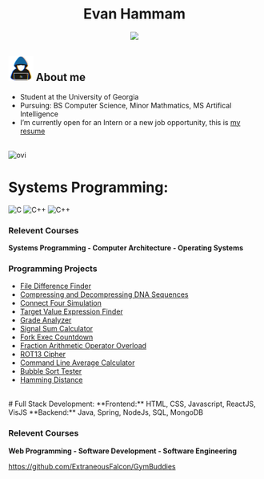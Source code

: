 <h1 align="center"><b></b>Evan Hammam</b></h1>
<p align="center">
  <a href="https://github.com/DenverCoder1/readme-typing-svg"><img src="https://readme-typing-svg.herokuapp.com?font=Time+New+Roman&color=cyan&size=25&center=true&vCenter=true&width=600&height=100&lines=Computer+Science+Student;Software+Engineer;Full+Stack+Developer;Web+Development;Go-Dawgs;Systems+Programming..<3"></a>
</p>

## <picture><img src = "https://github.com/0xAbdulKhalid/0xAbdulKhalid/raw/main/assets/mdImages/about_me.gif" width = 50px></picture> **About me**

- Student at the University of Georgia
- Pursuing: BS Computer Science, Minor Mathmatics, MS Artifical Intelligence
- I’m currently open for an Intern or a new job opportunity, this is [my resume](https://www.dropbox.com/scl/fi/r1inchkexyt646r3a2hos/Evan-Hammam_Resume-1-17-2024.pdf?rlkey=ty2nr1b4916s1gexpjkouxied&dl=0](https://www.dropbox.com/scl/fi/r1inchkexyt646r3a2hos/Evan-Hammam_Resume-1-17-2024.pdf?rlkey=ty2nr1b4916s1gexpjkouxied&dl=0)https://www.dropbox.com/scl/fi/r1inchkexyt646r3a2hos/Evan-Hammam_Resume-1-17-2024.pdf?rlkey=ty2nr1b4916s1gexpjkouxied&dl=0)
<br>
<img src="https://github-readme-stats.vercel.app/api/top-langs?username=ehh67855&show_icons=true&locale=en&layout=compact&theme=chartreuse-dark" alt="ovi" />


# Systems Programming:
![C](https://img.shields.io/badge/C%20-%232370ED.svg?style=for-the-badge&logo=c&logoColor=white)
![C++](https://img.shields.io/badge/C++%20-%2300599C.svg?style=for-the-badge&logo=c%2B%2B&logoColor=white)
![C++](https://img.shields.io/badge/MIPS-ASSEMBLY)

### Relevent Courses
**Systems Programming - Computer Architecture - Operating Systems**

### Programming Projects
- <a href = "https://github.com/ehh67855/File-Difference-Finder">File Difference Finder</a>
- <a href = "https://github.com/ehh67855/Compressing-and-Decompressing-DNA-Sequences">Compressing and Decompressing DNA Sequences</a>
- <a href = "https://github.com/ehh67855/Connect-Four-Simulation">Connect Four Simulation</a>
- <a href = "https://github.com/ehh67855/Target-Value-Expression-Finder">Target Value Expression Finder</a>
- <a href = "https://github.com/ehh67855/Grade-Analyzer">Grade Analyzer</a>
- <a href = "https://github.com/ehh67855/Signal-Sum-Calculator">Signal Sum Calculator</a>
- <a href = "https://github.com/ehh67855/Fork-Exec-Countdown">Fork Exec Countdown</a>
- <a href = "https://github.com/ehh67855/Fraction-Arithmetic-Operator-Overload">Fraction Arithmetic Operator Overload</a>
- <a href = "https://github.com/ehh67855/ROT13-Cipher-">ROT13 Cipher</a>
- <a href = "https://github.com/ehh67855/Command-Line-Average-Calculator">Command Line Average Calculator</a>
- <a href = "https://github.com/ehh67855/Bubble-Sort-Tester">Bubble Sort Tester</a>
- <a href = "https://github.com/ehh67855/Hamming-Distance">Hamming Distance</a>
<br>
# Full Stack Development:
**Frontend:** HTML, CSS, Javascript, ReactJS, VisJS
**Backend:** Java, Spring, NodeJs, SQL, MongoDB

### Relevent Courses
**Web Programming - Software Development - Software Engineering**

https://github.com/ExtraneousFalcon/GymBuddies






